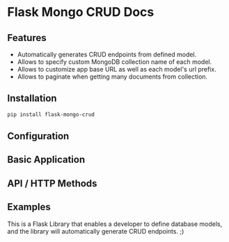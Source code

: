 # Flask Mongo CRUD Docs

## Features
- Automatically generates CRUD endpoints from defined model.
- Allows to specify custom MongoDB collection name of each model.
- Allows to customize app base URL as well as each model's url prefix.
- Allows to paginate when getting many documents from collection.

## Installation
```bash
pip install flask-mongo-crud
```

## Configuration

## Basic Application

## API / HTTP Methods

## Examples

This is a Flask Library that enables a developer to define database models, and the library will automatically generate CRUD endpoints. ;)